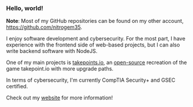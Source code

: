 ### Hello, world!
**Note**: Most of my GitHub repositories can be found on my other account, https://github.com/nitrogem35.

I enjoy software development and cybersecurity. For the most part, I have experience with the frontend side of web-based projects, but I can also write backend software with NodeJS. 

One of my main projects is [takepoints.io](https://takepoints.io), an [open-source](https://github.com/takepoint-io) recreation of the game takepoint.io with more upgrade paths. 

In terms of cybersecurity, I'm currently CompTIA Security+ and GSEC certified.

Check out my [website](https://shahzad-h.github.io) for more information!
